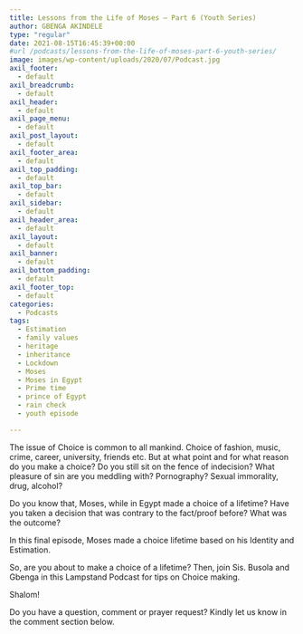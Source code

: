 ```yaml
---
title: Lessons from the Life of Moses – Part 6 (Youth Series)
author: GBENGA AKINDELE
type: "regular"
date: 2021-08-15T16:45:39+00:00
#url /podcasts/lessons-from-the-life-of-moses-part-6-youth-series/
image: images/wp-content/uploads/2020/07/Podcast.jpg
axil_footer:
  - default
axil_breadcrumb:
  - default
axil_header:
  - default
axil_page_menu:
  - default
axil_post_layout:
  - default
axil_footer_area:
  - default
axil_top_padding:
  - default
axil_top_bar:
  - default
axil_sidebar:
  - default
axil_header_area:
  - default
axil_layout:
  - default
axil_banner:
  - default
axil_bottom_padding:
  - default
axil_footer_top:
  - default
categories:
  - Podcasts
tags:
  - Estimation
  - family values
  - heritage
  - inheritance
  - Lockdown
  - Moses
  - Moses in Egypt
  - Prime time
  - prince of Egypt
  - rain check
  - youth episode

---
```

The issue of Choice is common to all mankind. Choice of fashion, music, crime, career, university, friends etc. But at what point and for what reason do you make a choice? Do you still sit on the fence of indecision? What pleasure of sin are you meddling with? Pornography? Sexual immorality, drug, alcohol?

Do you know that, Moses, while in Egypt made a choice of a lifetime? Have you taken a decision that was contrary to the fact/proof before? What was the outcome?

In this final episode, Moses made a choice lifetime based on his Identity and Estimation.

So, are you about to make a choice of a lifetime? Then, join Sis. Busola and Gbenga in this Lampstand Podcast for tips on Choice making.

Shalom!



Do you have a question, comment or prayer request? Kindly let us know in the comment section below.